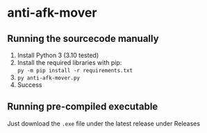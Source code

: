 # anti-afk-mover

## Running the sourcecode manually
1. Install Python 3 (3.10 tested)
2. Install the required libraries with pip:  
   `py -m pip install -r requirements.txt`
3. `py anti-afk-mover.py`
4. Success

## Running pre-compiled executable
Just download the `.exe` file under the latest release under Releases